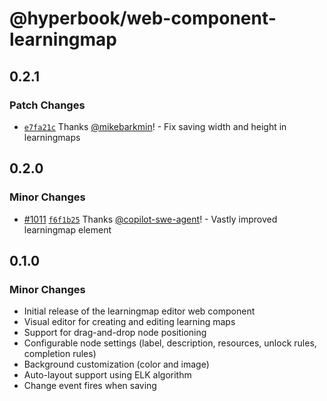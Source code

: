 # @hyperbook/web-component-learningmap

## 0.2.1

### Patch Changes

- [`e7fa21c`](https://github.com/openpatch/hyperbook/commit/e7fa21c76bc94b80542141daae2e0b83ce1074c4) Thanks [@mikebarkmin](https://github.com/mikebarkmin)! - Fix saving width and height in learningmaps

## 0.2.0

### Minor Changes

- [#1011](https://github.com/openpatch/hyperbook/pull/1011) [`f6f1b25`](https://github.com/openpatch/hyperbook/commit/f6f1b25f7a07e2cfcd8c2cfeb1807788aaa6c307) Thanks [@copilot-swe-agent](https://github.com/apps/copilot-swe-agent)! - Vastly improved learningmap element

## 0.1.0

### Minor Changes

- Initial release of the learningmap editor web component
- Visual editor for creating and editing learning maps
- Support for drag-and-drop node positioning
- Configurable node settings (label, description, resources, unlock rules, completion rules)
- Background customization (color and image)
- Auto-layout support using ELK algorithm
- Change event fires when saving
